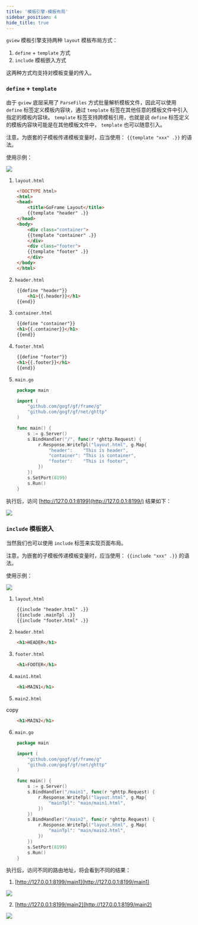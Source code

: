 ```yaml
---
title: '模板引擎-模板布局'
sidebar_position: 4
hide_title: true
---
```


`gview` 模板引擎支持两种 `layout` 模板布局方式：

1. `define` + `template` 方式
2. `include` 模板嵌入方式

这两种方式均支持对模板变量的传入。

### `define` + `template`

由于 `gview` 底层采用了 `ParseFiles` 方式批量解析模板文件，因此可以使用 `define` 标签定义模板内容块，通过 `template` 标签在其他任意的模板文件中引入指定的模板内容块。 `template` 标签支持跨模板引用，也就是说 `define` 标签定义的模板内容块可能是在其他模板文件中， `template` 也可以随意引入。

注意，为嵌套的子模板传递模板变量时，应当使用： `{{template "xxx" .}}` 的语法。

使用示例：

![](/markdown/4cee2a8812fbabf0fa1172618bce0099.png)

1. `layout.html`




``` html
    <!DOCTYPE html>
    <html>
    <head>
        <title>GoFrame Layout</title>
        {{template "header" .}}
    </head>
    <body>
        <div class="container">
        {{template "container" .}}
        </div>
        <div class="footer">
        {{template "footer" .}}
        </div>
    </body>
    </html>
```

2. `header.html`




``` html
    {{define "header"}}
        <h1>{{.header}}</h1>
    {{end}}
```

3. `container.html`




``` html
    {{define "container"}}
    <h1>{{.container}}</h1>
    {{end}}
```

4. `footer.html`




``` html
    {{define "footer"}}
    <h1>{{.footer}}</h1>
    {{end}}
```

5. `main.go`




```  go
    package main

    import (
        "github.com/gogf/gf/frame/g"
        "github.com/gogf/gf/net/ghttp"
    )

    func main() {
        s := g.Server()
        s.BindHandler("/", func(r *ghttp.Request) {
            r.Response.WriteTpl("layout.html", g.Map{
                "header":    "This is header",
                "container": "This is container",
                "footer":    "This is footer",
            })
        })
        s.SetPort(8199)
        s.Run()
    }
```


执行后，访问 [http://127.0.0.1:8199](http://127.0.0.1:8199/) 结果如下：

![](/markdown/a370c2103cd1ffa2f5108f83e2288f7e.png)

### `include` 模板嵌入

当然我们也可以使用 `include` 标签来实现页面布局。

注意，为嵌套的子模板传递模板变量时，应当使用： `{{include "xxx" .}}` 的语法。

使用示例：

![](/markdown/748f1d4f3bc6b527d4e18f50858e89af.png)

1. `layout.html`




``` html
    {{include "header.html" .}}
    {{include .mainTpl .}}
    {{include "footer.html" .}}
```

2. `header.html`




``` html
    <h1>HEADER</h1>
```

3. `footer.html`




``` html
    <h1>FOOTER</h1>
```

4. `main1.html`




``` html
    <h1>MAIN1</h1>
```

5. `main2.html`

copy




``` html
    <h1>MAIN2</h1>
```

6. `main.go`




```  go
    package main

    import (
        "github.com/gogf/gf/frame/g"
        "github.com/gogf/gf/net/ghttp"
    )

    func main() {
        s := g.Server()
        s.BindHandler("/main1", func(r *ghttp.Request) {
            r.Response.WriteTpl("layout.html", g.Map{
                "mainTpl": "main/main1.html",
            })
        })
        s.BindHandler("/main2", func(r *ghttp.Request) {
            r.Response.WriteTpl("layout.html", g.Map{
                "mainTpl": "main/main2.html",
            })
        })
        s.SetPort(8199)
        s.Run()
    }
```


执行后，访问不同的路由地址，将会看到不同的结果：

1. [http://127.0.0.1:8199/main1](http://127.0.0.1:8199/main1)

![](/markdown/53594f0ae06872a09eed907a1ca0410c.png)

2. [http://127.0.0.1:8199/main2](http://127.0.0.1:8199/main2)

![](/markdown/240f56fe5afdda1dcc240729c2314fb1.png)